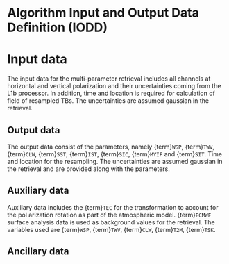 # Algorithm Input and Output Data Definition (IODD)

# Input data

The input data for the multi-parameter retrieval includes all channels at horizontal and vertical polarization and their uncertainties coming from the L1b processor. In addition, time and location is required for calculation of field of resampled TBs. The uncertainties are assumed gaussian in the retrieval. 





## Output data

The output data consist of the parameters, namely {term}`WSP`, {term}`TWV`,
{term}`CLW`, {term}`SST`, {term}`IST`, {term}`SIC`, {term}`MYIF` and
{term}`SIT`. Time and location for the resampling. The uncertainties are assumed
gaussian in the retrieval and are provided along with the parameters. 

## Auxiliary data
Auxillary data includes the {term}`TEC` for the transformation to account for the pol
arization rotation as part of the atmospheric model. {term}`ECMWF` surface analysis data is used as background values for the retrieval. The variables used are {term}`WSP`, {term}`TWV`, {term}`CLW`, {term}`T2M`, {term}`TSK`. 


## Ancillary data


